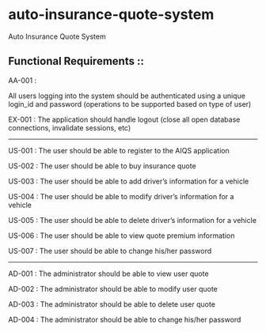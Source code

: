 # auto-insurance-quote-system
Auto Insurance Quote System

Functional Requirements ::
---------------------------
AA-001 :

All users logging into the system should be authenticated using a unique login_id and password (operations to be supported based on type of user)

EX-001 :
The application should handle logout (close all open database connections, invalidate sessions, etc)

---------------------------------------------------------------------------------

US-001 : The user should be able to register to the AIQS application

US-002 : The user should be able to buy insurance quote

US-003 : The user should be able to add driver’s information for a vehicle

US-004 : The user should be able to modify driver’s information for a vehicle

US-005 : The user should be able to delete driver’s information for a vehicle

US-006 : The user should be able to view quote premium information

US-007 : The user should be able to change his/her password

---------------------------------------------------------------------------------

AD-001 : The administrator should be able to view user quote

AD-002 : The administrator should be able to modify user quote

AD-003 : The administrator should be able to delete user quote

AD-004 : The administrator should be able to change his/her password






